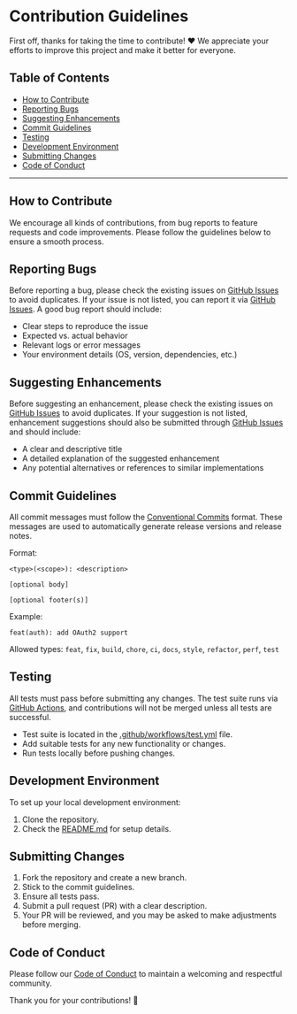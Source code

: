 # Contribution Guidelines

First off, thanks for taking the time to contribute! ❤️ We appreciate your efforts to improve this project and make it better for everyone.

## Table of Contents

- [How to Contribute](#how-to-contribute)
- [Reporting Bugs](#reporting-bugs)
- [Suggesting Enhancements](#suggesting-enhancements)
- [Commit Guidelines](#commit-guidelines)
- [Testing](#testing)
- [Development Environment](#development-environment)
- [Submitting Changes](#submitting-changes)
- [Code of Conduct](#code-of-conduct)

---

## How to Contribute

We encourage all kinds of contributions, from bug reports to feature requests and code improvements. Please follow the guidelines below to ensure a smooth process.

## Reporting Bugs

Before reporting a bug, please check the existing issues on [GitHub Issues](https://github.com/escalate/gettex-exchange/issues?q=label%3Abug) to avoid duplicates. If your issue is not listed, you can report it via [GitHub Issues](https://github.com/escalate/gettex-exchange/issues/new). A good bug report should include:

- Clear steps to reproduce the issue
- Expected vs. actual behavior
- Relevant logs or error messages
- Your environment details (OS, version, dependencies, etc.)

## Suggesting Enhancements

Before suggesting an enhancement, please check the existing issues on [GitHub Issues](https://github.com/escalate/gettex-exchange/issues?q=label%3Aenhancement) to avoid duplicates. If your suggestion is not listed, enhancement suggestions should also be submitted through [GitHub Issues](https://github.com/escalate/gettex-exchange/issues/new) and should include:

- A clear and descriptive title
- A detailed explanation of the suggested enhancement
- Any potential alternatives or references to similar implementations

## Commit Guidelines

All commit messages must follow the [Conventional Commits](https://www.conventionalcommits.org/) format. These messages are used to automatically generate release versions and release notes.

Format:

```
<type>(<scope>): <description>

[optional body]

[optional footer(s)]
```

Example:

```
feat(auth): add OAuth2 support
```

Allowed types: `feat`, `fix`, `build`, `chore`, `ci`, `docs`, `style`, `refactor`, `perf`, `test`

## Testing

All tests must pass before submitting any changes. The test suite runs via [GitHub Actions](https://github.com/escalate/gettex-exchange/actions), and contributions will not be merged unless all tests are successful.

- Test suite is located in the [.github/workflows/test.yml](.github/workflows/test.yml) file.
- Add suitable tests for any new functionality or changes.
- Run tests locally before pushing changes.

## Development Environment

To set up your local development environment:

1. Clone the repository.
2. Check the [README.md](README.md) for setup details.

## Submitting Changes

1. Fork the repository and create a new branch.
2. Stick to the commit guidelines.
3. Ensure all tests pass.
4. Submit a pull request (PR) with a clear description.
5. Your PR will be reviewed, and you may be asked to make adjustments before merging.

## Code of Conduct

Please follow our [Code of Conduct](CODE_OF_CONDUCT.md) to maintain a welcoming and respectful community.

Thank you for your contributions! 🚀
